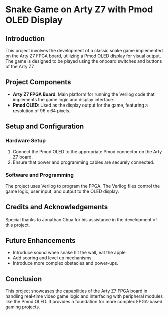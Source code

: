 # Snake Game on Arty Z7 with Pmod OLED Display

## Introduction

This project involves the development of a classic snake game implemented on the Arty Z7 FPGA board, utilizing a Pmod OLED display for visual output. The game is designed to be played using the onboard switches and buttons of the Arty Z7.

## Project Components

- **Arty Z7 FPGA Board**: Main platform for running the Verilog code that implements the game logic and display interface.
- **Pmod OLED**: Used as the display output for the game, featuring a resolution of 96 x 64 pixels.

## Setup and Configuration

### Hardware Setup

1. Connect the Pmod OLED to the appropriate Pmod connector on the Arty Z7 board.
2. Ensure that power and programming cables are securely connected.

### Software and Programming

The project uses Verilog to program the FPGA. The Verilog files control the game logic, user input, and output to the OLED display.

## Credits and Acknowledgements

Special thanks to Jonathan Chua for his assistance in the development of this project.

## Future Enhancements

- Introduce sound when snake hit the wall, eat the apple
- Add scoring and level up mechanisms.
- Introduce more complex obstacles and power-ups.

## Conclusion

This project showcases the capabilities of the Arty Z7 FPGA board in handling real-time video game logic and interfacing with peripheral modules like the Pmod OLED. It provides a foundation for more complex FPGA-based gaming projects.
